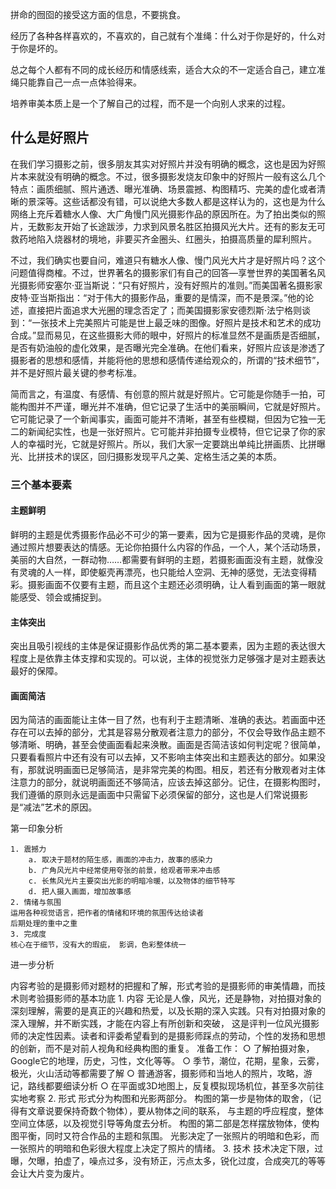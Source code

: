 拼命的囫囵的接受这方面的信息，不要挑食。

经历了各种各样喜欢的，不喜欢的，自己就有个准绳：什么对于你是好的，什么对于你是坏的。

总之每个人都有不同的成长经历和情感线索，适合大众的不一定适合自己，建立准绳只能靠自己一点一点体验得来。

培养审美本质上是一个了解自己的过程，而不是一个向别人求来的过程。



## 什么是好照片

在我们学习摄影之前，很多朋友其实对好照片并没有明确的概念，这也是因为好照片本来就没有明确的概念。不过，很多摄影发烧友印象中的好照片一般有这么几个特点：画质细腻、照片通透、曝光准确、场景震撼、构图精巧、完美的虚化或者清晰的景深等。这些话都没有错，可以说绝大多数人都是这样认为的，这也是为什么网络上充斥着糖水人像、大广角慢门风光摄影作品的原因所在。为了拍出类似的照片，无数影友开始了长途跋涉，力求到风景名胜区拍摄风光大片。还有的影友无可救药地陷入烧器材的境地，非要买齐金圈头、红圈头，拍摄高质量的犀利照片。

不过，我们确实也要自问，难道只有糖水人像、慢门风光大片才是好照片吗？这个问题值得商榷。不过，世界著名的摄影家们有自己的回答—享誉世界的美国著名风光摄影师安塞尔·亚当斯说：“只有好照片，没有好照片的准则。”而美国著名摄影家皮特·亚当斯指出：“对于伟大的摄影作品，重要的是情深，而不是景深。”他的论述，直接把片面追求大光圈的理念否定了；而美国摄影家安德烈斯·法宁格则谈到：“一张技术上完美照片可能是世上最乏味的图像。好照片是技术和艺术的成功合成。”显而易见，在这些摄影大师的眼中，好照片的标准显然不是画质是否细腻，是否有奶油般的虚化效果，是否曝光完全准确。在他们看来，好照片应该是渗透了摄影者的思想和感情，并能将他的思想和感情传递给观众的，所谓的“技术细节”，并不是好照片最关键的参考标准。

简而言之，有温度、有感情、有创意的照片就是好照片。它可能是你随手一拍，可能构图并不严谨，曝光并不准确，但它记录了生活中的美丽瞬间，它就是好照片。它可能记录了一个新闻事实，画面可能并不清晰，甚至有些模糊，但因为它独一无二的新闻纪实性，也是一张好照片。它可能并非拍摄专业模特，但它记录了你的家人的幸福时光，它就是好照片。所以，我们大家一定要跳出单纯比拼画质、比拼曝光、比拼技术的误区，回归摄影发现平凡之美、定格生活之美的本质。

### 三个基本要素

#### 主题鲜明

鲜明的主题是优秀摄影作品必不可少的第一要素，因为它是摄影作品的灵魂，是你通过照片想要表达的情感。无论你拍摄什么内容的作品，一个人，某个活动场景，美丽的大自然，一群动物……都需要有鲜明的主题，若摄影画面没有主题，就像没有灵魂的人一样，即使躯壳再漂亮，也只能给人空洞、无神的感觉，无法变得精彩。摄影画面不仅要有主题，而且这个主题还必须明确，让人看到画面的第一眼就能感受、领会或捕捉到。

#### 主体突出

突出且吸引视线的主体是保证摄影作品优秀的第二基本要素，因为主题的表达很大程度上是依靠主体支撑和实现的。可以说，主体的视觉张力足够强才是对主题表达最好的保障。

#### 画面简洁

因为简洁的画面能让主体一目了然，也有利于主题清晰、准确的表达。若画面中还存在可以去掉的部分，尤其是容易分散观者注意力的部分，不仅会导致作品主题不够清晰、明确，甚至会使画面看起来涣散。画面是否简洁该如何判定呢？很简单，只要看看照片中还有没有可以去掉，又不影响主体突出和主题表达的部分。如果没有，那就说明画面已足够简洁，是非常完美的构图。相反，若还有分散观者对主体注意力的部分，就说明画面还不够简洁，应该去掉这部分。记住，在摄影构图时，我们遵循的原则永远是画面中只需留下必须保留的部分，这也是人们常说摄影是“减法”艺术的原因。

第一印象分析

	1. 震撼力
		a. 取决于题材的陌生感，画面的冲击力，故事的感染力
		b. 广角风光片中经常使用夸张的前景，给观者带来冲击感
		c. 长焦风光片主要突出光影的明暗冷暖，以及物体的细节特写
		d. 把人摄入画面，增加故事感
	2. 情绪与氛围
	运用各种视觉语言，把作者的情绪和环境的氛围传达给读者
	后期处理的重中之重
	3. 完成度
	核心在于细节，没有大的瑕疵， 影调，色彩整体统一
	
进一步分析

内容考验的是摄影师对题材的把握和了解，形式考验的是摄影师的审美情趣，而技术则考验摄影师的基本功底
	1. 内容
	无论是人像，风光，还是静物，对拍摄对象的深刻理解，需要的是真正的兴趣和热爱，以及长期的深入实践。只有对拍摄对象的深入理解，并不断实践，才能在内容上有所创新和突破， 这是评判一位风光摄影师的决定性因素。读者和评委希望看到的是摄影师踩点的劳动，个性的发扬和思想的创新，而不是对前人视角和经典构图的重复。
	准备工作：
		○ 了解拍摄对象，Google它的地理，历史，习性，文化等等。
		○ 季节，潮位，花期，星象，云雾，极光，火山活动等都需要了解
		○ 普通游客，摄影师和当地人的照片，攻略，游记，路线都要细读分析
		○ 在平面或3D地图上，反复模拟现场机位，甚至多次前往实地考察
	2. 形式
	形式分为构图和光影两部分。
	构图的第一步是物体的取舍，（记得有文章说要保持奇数个物体），要从物体之间的联系， 与主题的呼应程度，整体空间立体感，以及视觉引导等角度去分析。
	构图的第二部是怎样摆放物体，使构图平衡，同时又符合作品的主题和氛围。
	光影决定了一张照片的明暗和色彩，而一张照片的明暗和色彩很大程度上决定了照片的情绪。
	3. 技术
	技术决定下限，过曝，欠曝，拍虚了，噪点过多，没有矫正，污点太多，锐化过度，合成突兀的等等会让大片变为废片。

